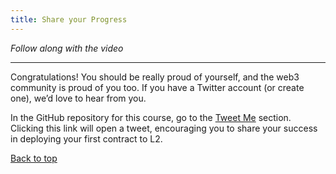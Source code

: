 ```yaml
---
title: Share your Progress
---
```


_Follow along with the video_

---

<a name="top"></a>

Congratulations! You should be really proud of yourself, and the web3 community is proud of you too. If you have a Twitter account (or create one), we’d love to hear from you. 

In the GitHub repository for this course, go to the [Tweet Me](https://github.com/Cyfrin/foundry-full-course-cu?tab=readme-ov-file#-tweet-me-add-your-contract-in) section. Clicking this link will open a tweet, encouraging you to share your success in deploying your first contract to L2.


[Back to top](#top)
